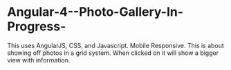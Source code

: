 # Angular-4--Photo-Gallery-In-Progress-
This uses AngularJS, CSS, and Javascript. Mobile Responsive. This is about showing off photos in a grid system. When clicked on it will show a bigger view with information.
